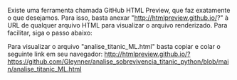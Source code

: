 Existe uma ferramenta chamada GitHub HTML Preview, que faz exatamente o que desejamos. Para isso, basta anexar "http://htmlpreview.github.io/?" à URL de qualquer arquivo HTML para visualizar o arquivo renderizado. Para facilitar, siga o passo abaixo:

Para visualizar o arquivo "analise_titanic_ML.html" basta copiar e colar o seguinte link em seu navegador: http://htmlpreview.github.io/?https://github.com/Gleynner/analise_sobrevivencia_titanic_python/blob/main/analise_titanic_ML.html
